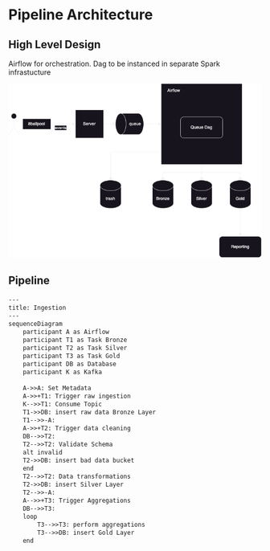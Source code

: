 # Pipeline Architecture


## High Level Design

Airflow for orchestration.
Dag to be instanced in separate Spark infrastucture

![hld](hld.drawio.png)


## Pipeline

```mermaid
---
title: Ingestion
---
sequenceDiagram
    participant A as Airflow
    participant T1 as Task Bronze
    participant T2 as Task Silver
    participant T3 as Task Gold
    participant DB as Database
    participant K as Kafka

    A->>A: Set Metadata
    A->>+T1: Trigger raw ingestion
    K-->>T1: Consume Topic
    T1->>DB: insert raw data Bronze Layer
    T1-->>-A: 
    A->>+T2: Trigger data cleaning
    DB-->>T2: 
    T2-->>T2: Validate Schema
    alt invalid
    T2->>DB: insert bad data bucket
    end
    T2-->>T2: Data transformations
    T2->>DB: insert Silver Layer
    T2-->>-A: 
    A-->>+T3: Trigger Aggregations
    DB-->>T3: 
    loop
        T3-->>T3: perform aggregations
        T3-->>DB: insert Gold Layer
    end
```
